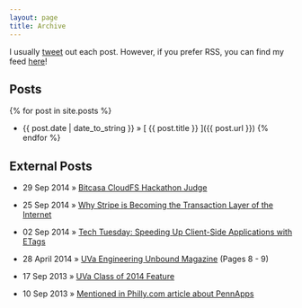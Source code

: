 ```yaml
---
layout: page
title: Archive
---
```


I usually [tweet](https://twitter.com/jasdev) out each post. However, if you prefer RSS, you can find my feed [here](/atom.xml)!

## Posts

{% for post in site.posts %}
  * {{ post.date | date_to_string }} &raquo; [ {{ post.title }} ]({{ post.url }})
{% endfor %}

## External Posts

  * 29 Sep 2014 &raquo; [Bitcasa CloudFS Hackathon Judge ](https://twitter.com/bitcasa/status/516729203920998400)

  * 25 Sep 2014 &raquo; [Why Stripe is Becoming the Transaction Layer of the Internet](http://blog.thinkful.com/post/98406708378/why-stripe-is-becoming-the-transaction-layer-of)

  * 02 Sep 2014 &raquo; [Tech Tuesday: Speeding Up Client-Side Applications with ETags](http://imgur.com/blog/2014/09/02/tech-tuesday-speeding-up-client-side-applications-with-etags/)

  * 28 April 2014 &raquo; [UVa Engineering Unbound Magazine](http://www.seas.virginia.edu/pubs/unbound/pdfs/spring14.pdf) (Pages 8 - 9)

  * 17 Sep 2013 &raquo; [UVa Class of 2014 Feature](https://twitter.com/UVA/status/379975813581377536)

  * 10 Sep 2013 &raquo; [Mentioned in Philly.com article about PennApps](http://articles.philly.com/2013-09-10/news/41906700_1_app-store-swap-programmer)
